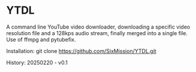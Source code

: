 # YTDL
A command line YouTube video downloader, downloading a specific video resolution file and a 128kps audio stream, finally merged into a single file. Use of ffmpg and pytubefix.

Installation: git clone https://github.com/SixMission/YTDL.git

History:
20250220 - v0.1
